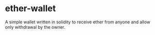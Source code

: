 # ether-wallet
A simple wallet written in solidity to receive ether from anyone and allow only withdrawal by the owner.
